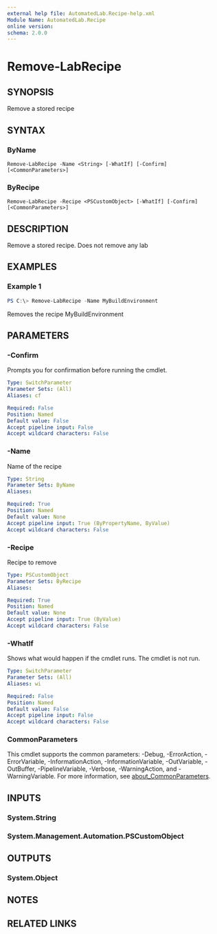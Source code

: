 ```yaml
---
external help file: AutomatedLab.Recipe-help.xml
Module Name: AutomatedLab.Recipe
online version:
schema: 2.0.0
---
```


# Remove-LabRecipe

## SYNOPSIS
Remove a stored recipe

## SYNTAX

### ByName
```
Remove-LabRecipe -Name <String> [-WhatIf] [-Confirm] [<CommonParameters>]
```

### ByRecipe
```
Remove-LabRecipe -Recipe <PSCustomObject> [-WhatIf] [-Confirm] [<CommonParameters>]
```

## DESCRIPTION
Remove a stored recipe.
Does not remove any lab

## EXAMPLES

### Example 1
```powershell
PS C:\> Remove-LabRecipe -Name MyBuildEnvironment
```

Removes the recipe MyBuildEnvironment

## PARAMETERS

### -Confirm
Prompts you for confirmation before running the cmdlet.

```yaml
Type: SwitchParameter
Parameter Sets: (All)
Aliases: cf

Required: False
Position: Named
Default value: False
Accept pipeline input: False
Accept wildcard characters: False
```

### -Name
Name of the recipe

```yaml
Type: String
Parameter Sets: ByName
Aliases:

Required: True
Position: Named
Default value: None
Accept pipeline input: True (ByPropertyName, ByValue)
Accept wildcard characters: False
```

### -Recipe
Recipe to remove

```yaml
Type: PSCustomObject
Parameter Sets: ByRecipe
Aliases:

Required: True
Position: Named
Default value: None
Accept pipeline input: True (ByValue)
Accept wildcard characters: False
```

### -WhatIf
Shows what would happen if the cmdlet runs.
The cmdlet is not run.

```yaml
Type: SwitchParameter
Parameter Sets: (All)
Aliases: wi

Required: False
Position: Named
Default value: False
Accept pipeline input: False
Accept wildcard characters: False
```

### CommonParameters
This cmdlet supports the common parameters: -Debug, -ErrorAction, -ErrorVariable, -InformationAction, -InformationVariable, -OutVariable, -OutBuffer, -PipelineVariable, -Verbose, -WarningAction, and -WarningVariable. For more information, see [about_CommonParameters](http://go.microsoft.com/fwlink/?LinkID=113216).

## INPUTS

### System.String
### System.Management.Automation.PSCustomObject
## OUTPUTS

### System.Object
## NOTES

## RELATED LINKS
